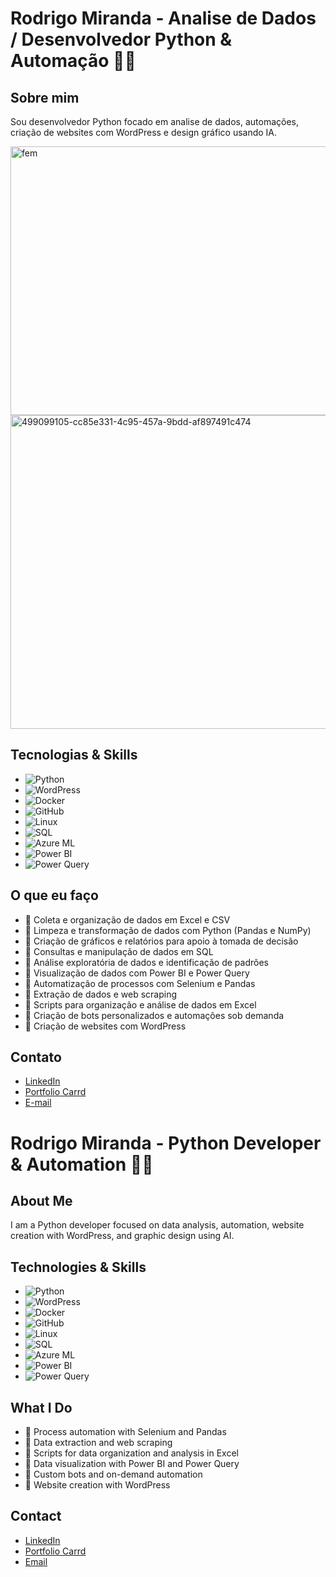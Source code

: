 # Rodrigo Miranda - Analise de Dados / Desenvolvedor Python & Automação 🤖🐍

## Sobre mim  
Sou desenvolvedor Python focado em analise de dados, automações, criação de websites com WordPress e design gráfico usando IA.

<img width="767" height="430" alt="fem" src="https://github.com/user-attachments/assets/6fb0270b-632f-47b4-854c-1c910206918b" />

<img width="897" height="502" alt="499099105-cc85e331-4c95-457a-9bdd-af897491c474" src="https://github.com/user-attachments/assets/d364daf7-0297-43da-9d85-e156b9511f57" />


## Tecnologias & Skills 
- ![Python](https://img.shields.io/badge/-Python-3776AB?logo=python&logoColor=white&style=for-the-badge)  
- ![WordPress](https://img.shields.io/badge/-WordPress-21759B?logo=wordpress&logoColor=white&style=for-the-badge)  
- ![Docker](https://img.shields.io/badge/-Docker-2496ED?logo=docker&logoColor=white&style=for-the-badge)  
- ![GitHub](https://img.shields.io/badge/-GitHub-181717?logo=github&logoColor=white&style=for-the-badge)  
- ![Linux](https://img.shields.io/badge/-Linux-FCC624?logo=linux&logoColor=black&style=for-the-badge)  
- ![SQL](https://img.shields.io/badge/-SQL-4479A1?logo=postgresql&logoColor=white&style=for-the-badge)  
- ![Azure ML](https://img.shields.io/badge/-Azure%20Machine%20Learning-0078D4?logo=microsoftazure&logoColor=white&style=for-the-badge)  
- ![Power BI](https://img.shields.io/badge/-Power%20BI-F2C811?logo=microsoftpowerbi&logoColor=black&style=for-the-badge)  
- ![Power Query](https://img.shields.io/badge/-Power%20Query-ED1C24?logo=microsoftpowerquery&logoColor=white&style=for-the-badge)  

## O que eu faço

- 🔹 Coleta e organização de dados em Excel e CSV
- 🔹 Limpeza e transformação de dados com Python (Pandas e NumPy)
- 🔹 Criação de gráficos e relatórios para apoio à tomada de decisão
- 🔹 Consultas e manipulação de dados em SQL
- 🔹 Análise exploratória de dados e identificação de padrões
- 🔹 Visualização de dados com Power BI e Power Query
- 🔹 Automatização de processos com Selenium e Pandas  
- 🔹 Extração de dados e web scraping  
- 🔹 Scripts para organização e análise de dados em Excel  
- 🔹 Criação de bots personalizados e automações sob demanda  
- 🔹 Criação de websites com WordPress  


## Contato  
- [LinkedIn](https://www.linkedin.com/in/rodrigomirandahub/)  
- [Portfolio Carrd](https://rodrigomirandadev.carrd.co/)  
- [E-mail](negociosonlinerh2@gmail.com)


# Rodrigo Miranda - Python Developer & Automation 🤖🐍

## About Me  
I am a Python developer focused on data analysis, automation, website creation with WordPress, and graphic design using AI.

## Technologies & Skills  
- ![Python](https://img.shields.io/badge/-Python-3776AB?logo=python&logoColor=white&style=for-the-badge)  
- ![WordPress](https://img.shields.io/badge/-WordPress-21759B?logo=wordpress&logoColor=white&style=for-the-badge)  
- ![Docker](https://img.shields.io/badge/-Docker-2496ED?logo=docker&logoColor=white&style=for-the-badge)  
- ![GitHub](https://img.shields.io/badge/-GitHub-181717?logo=github&logoColor=white&style=for-the-badge)  
- ![Linux](https://img.shields.io/badge/-Linux-FCC624?logo=linux&logoColor=black&style=for-the-badge)  
- ![SQL](https://img.shields.io/badge/-SQL-4479A1?logo=postgresql&logoColor=white&style=for-the-badge)  
- ![Azure ML](https://img.shields.io/badge/-Azure%20Machine%20Learning-0078D4?logo=microsoftazure&logoColor=white&style=for-the-badge)  
- ![Power BI](https://img.shields.io/badge/-Power%20BI-F2C811?logo=microsoftpowerbi&logoColor=black&style=for-the-badge)  
- ![Power Query](https://img.shields.io/badge/-Power%20Query-ED1C24?logo=microsoftpowerquery&logoColor=white&style=for-the-badge)

## What I Do  

- 🔹 Process automation with Selenium and Pandas  
- 🔹 Data extraction and web scraping  
- 🔹 Scripts for data organization and analysis in Excel  
- 🔹 Data visualization with Power BI and Power Query
- 🔹 Custom bots and on-demand automation  
- 🔹 Website creation with WordPress  

## Contact  
- [LinkedIn](https://www.linkedin.com/in/rodrigomirandahub/)  
- [Portfolio Carrd](https://rodrigomirandadev.carrd.co/)  
- [Email](mailto:negociosonlinerh2@gmail.com)  
